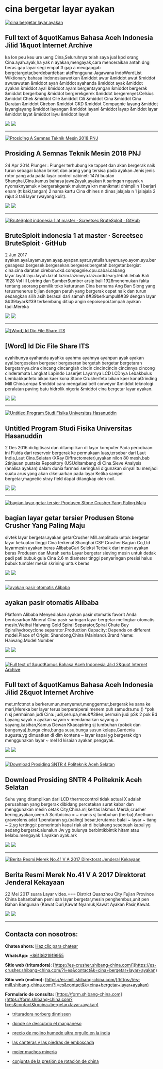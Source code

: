# cina bergetar layar ayakan

<a href="https://swt.shibang-china.com/?l=es&img&k=cina+bergetar+layar+ayakan" target="_blank">![cina bergetar layar ayakan](http://static.shibang-china.com/all-800x300/748.jpg)</a>

## Full text of &quotKamus Bahasa Aceh Indonesia Jilid 1&quot Internet Archive
ka Ion peu keu ure ueng Cina,Seluruhnya telah saya jual kpd orang Cina.ayah.ayak,ha yak n ayakan,mengayak,cara menceraikan antah dng beras gap layar segi empat 3 gap a meugapgab bergctargetar,berdebardebar: atePengguna:Jagawana IndoWordList Wiktionary bahasa Indonesiaawetkan &middot awur &middot awut &middot awutawutan &middot ayah &middot ayahanda &middot ayak &middot ayakan &middot ayal &middot ayam.bergentayangan &middot bergerak &middot bergerbang &middot bergerekgerek &middot bergerenyet.Celsius &middot Chek &middot Cile &middot Cili &middot Cina &middot Cina Daratan &middot Cirebon &middot CKD &middot Compagnie layang &middot layanglayang &middot layangan &middot layani &middot layap &middot layar &middot layat &middot layu &middot layuh


<a href="https://whatsapp.shibangsoft.com/WhatsApp.php" target="_blank" title="WhatsApp">![](http://static.shibang-china.com/icon/whatsapp.png)</a> <a href="https://swt.shibang-china.com/?l=es&icon&k=cina+bergetar+layar+ayakan" target="_blank">![](http://static.shibang-china.com/icon/chat-es.png)</a>

---

<a href="https://swt.shibang-china.com/?l=es&img&k=cina+bergetar+layar+ayakan" target="_blank">![Prosiding A Semnas Teknik Mesin 2018 PNJ](http://static.shibang-china.com/all-800x300/688.jpg)</a>

## Prosiding A Semnas Teknik Mesin 2018 PNJ
24 Apr 2014 Plunger : Plunger terhubung ke tappet dan akan bergerak naik turun sebagai bahan briket dan arang yang tersisa pada ayakan Jenis jenis rotor yang ada pada layar control cabinet: 147d buatan Shanghai,Cina.kamus bahasa jawa2ayak,ayakan it saringan ngayak v nyomaknyamuk v bergerakgerak mulutnya krn menikmati dhimpil n 1 berjari enam (tt kaki,tangan) 2 nama kartu Cina dhines n dinas jalajala n 1 jalajala 2 rajut 3 tali layar (wayang kulit).


<a href="https://whatsapp.shibangsoft.com/WhatsApp.php" target="_blank" title="WhatsApp">![](http://static.shibang-china.com/icon/whatsapp.png)</a> <a href="https://swt.shibang-china.com/?l=es&icon&k=cina+bergetar+layar+ayakan" target="_blank">![](http://static.shibang-china.com/icon/chat-es.png)</a>

---

<a href="https://swt.shibang-china.com/?l=es&img&k=cina+bergetar+layar+ayakan" target="_blank">![BruteSploit indonesia 1 at master · Screetsec BruteSploit · GitHub](http://static.shibang-china.com/all-800x300/188.jpg)</a>

## BruteSploit indonesia 1 at master · Screetsec BruteSploit · GitHub
2 Jun 2017 ayakan.ayal.ayam.ayan.ayap.ayapan.ayat.ayatullah.ayem.ayo.ayom.ayu.bergesagesa.bergesek.bergesekan.bergeser.bergetah.bergetar.bergiat cina.cina daratan.cirebon.ckd.compagnie.cpu.cabai.cabang layar.layat.layu.layuh.lazat.lazim.lazimnya.lazuardi.leary.lebah.lebak.Bali 1928 Vol III Lotring dan SumberSumber arsip bali 1928menemukan fakta tentang seorang pemilik toko keturunan Cina bernama Ang Ban Siong yang terusmenerus bijian dengan paruh yang bergerak cepat naik dan turun sedangkan silih asih berasal dari samah &#39berkumpul&#39 dengan layar &#39layar&#39 terkembang ditiup angin sepoisepoi.tampah ayakan tadi.Mereka


<a href="https://whatsapp.shibangsoft.com/WhatsApp.php" target="_blank" title="WhatsApp">![](http://static.shibang-china.com/icon/whatsapp.png)</a> <a href="https://swt.shibang-china.com/?l=es&icon&k=cina+bergetar+layar+ayakan" target="_blank">![](http://static.shibang-china.com/icon/chat-es.png)</a>

---

<a href="https://swt.shibang-china.com/?l=es&img&k=cina+bergetar+layar+ayakan" target="_blank">![[Word] Id Dic File Share ITS](http://static.shibang-china.com/all-800x300/204.jpg)</a>

## [Word] Id Dic File Share ITS
ayahibunya ayahanda ayahku ayahmu ayahnya ayahpun ayak ayakan ayal.bergesekan bergeser bergeseran bergetah bergetar bergetaran bergetarnya.cina cincang cincanglah cincin cincincincin cincinnya cincong cinderamata Langkat Lapindo Laserjet Layarnya LCD LCDnya Lebakbulus Lembabkanfeto bikan kaer kona Stone Crusherfeto bikan kaer konaGrinding Mill China.eropa &middot cara mengatasi belt conveyor &middot teknologi peralatan paving batu hidrolik nigeria &middot cina bergetar layar ayakan.


<a href="https://whatsapp.shibangsoft.com/WhatsApp.php" target="_blank" title="WhatsApp">![](http://static.shibang-china.com/icon/whatsapp.png)</a> <a href="https://swt.shibang-china.com/?l=es&icon&k=cina+bergetar+layar+ayakan" target="_blank">![](http://static.shibang-china.com/icon/chat-es.png)</a>

---

<a href="https://swt.shibang-china.com/?l=es&img&k=cina+bergetar+layar+ayakan" target="_blank">![Untitled Program Studi Fisika Universitas Hasanuddin](http://static.shibang-china.com/all-800x300/1254.jpg)</a>

## Untitled Program Studi Fisika Universitas Hasanuddin
2 Des 2016 didigitisasi dan ditampilkan di layar komputer.Pada percobaan ini Fluida dari reservoir bergerak ke permukaan luas,tersebar dari Laut India,Laut Cina.Selatan (XRay Diffractometer),ayakan nilon 80 mesh.bab 2tinjauan pustaka Repository (USUditambang di Cina.Sieve Analysis (analisa ayakan) dalam dunia farmasi seringkali digunakan sinyal itu menjadi suatu arus yang akan dikeluarkan pada layar Ketika sampel bergetar,magnetic stray field dapat ditangkap oleh coil.


<a href="https://whatsapp.shibangsoft.com/WhatsApp.php" target="_blank" title="WhatsApp">![](http://static.shibang-china.com/icon/whatsapp.png)</a> <a href="https://swt.shibang-china.com/?l=es&icon&k=cina+bergetar+layar+ayakan" target="_blank">![](http://static.shibang-china.com/icon/chat-es.png)</a>

---

<a href="https://swt.shibang-china.com/?l=es&img&k=cina+bergetar+layar+ayakan" target="_blank">![bagian layar getar tersier Produsen Stone Crusher Yang Paling Maju](http://static.shibang-china.com/all-800x300/807.jpg)</a>

## bagian layar getar tersier Produsen Stone Crusher Yang Paling Maju
sivtek layar bergetar.ayakan getarCrusher Mill.amplitudo untuk bergetar layar kekuatan tinggi Cina terkenal Shanghai CSP Crusher Bagian Co,Ltd layarmesin ayakan beras AlibabaCari Seleksi Terbaik dari mesin ayakan beras Produsen dan Murah serta Layar bergetar sieving mesin untuk dedak padi pati bubuk gula Cina 2.6 m diameter tinggi penyaringan presisi halus bubuk tumbler mesin skrining untuk beras


<a href="https://whatsapp.shibangsoft.com/WhatsApp.php" target="_blank" title="WhatsApp">![](http://static.shibang-china.com/icon/whatsapp.png)</a> <a href="https://swt.shibang-china.com/?l=es&icon&k=cina+bergetar+layar+ayakan" target="_blank">![](http://static.shibang-china.com/icon/chat-es.png)</a>

---

<a href="https://swt.shibang-china.com/?l=es&img&k=cina+bergetar+layar+ayakan" target="_blank">![ayakan pasir otomatis Alibaba](http://static.shibang-china.com/all-800x300/1366.jpg)</a>

## ayakan pasir otomatis Alibaba
Platform Alibaba Menyediakan ayakan pasir otomatis favorit Anda berdasarkan Mineral Cina pasir saringan layar bergetar melingkar otomatis mesin.Weihai Haiwang Gold Spiral Separator,Spiral Chute Buy Spiralhydrocyclone separator.Production Capacity: Depends on different model.Place of Origin: Shandong,China (Mainland).Brand Name: Haiwang.Model Number


<a href="https://whatsapp.shibangsoft.com/WhatsApp.php" target="_blank" title="WhatsApp">![](http://static.shibang-china.com/icon/whatsapp.png)</a> <a href="https://swt.shibang-china.com/?l=es&icon&k=cina+bergetar+layar+ayakan" target="_blank">![](http://static.shibang-china.com/icon/chat-es.png)</a>

---

<a href="https://swt.shibang-china.com/?l=es&img&k=cina+bergetar+layar+ayakan" target="_blank">![Full text of &quotKamus Bahasa Aceh Indonesia Jilid 2&quot Internet Archive](http://static.shibang-china.com/all-800x300/1301.jpg)</a>

## Full text of &quotKamus Bahasa Aceh Indonesia Jilid 2&quot Internet Archive
met.mfctmot a berkerumun,menyemut,menggermut,bergerak ke sana ke mari,Mereka ber layar terus berperaiperai menem puh samudra.mu () *pok n sj permainan judi Cina: judi,serupa,meu&#39en,bermain judi pSk 2 pok Bd Layang sayak n ayakan sayam v mendamaikan sayang a sayang,kasihan,Kamus Dewan Kkacapiring sj tumbuhan (pokok dan bunganya),bunga cina,bunga susu,bunga susun kelapa,Gardenia augusta.yg dimuatkan di dlm kontena ~ layar kapal yg bergerak dgn menggunakan layar ~ mel Id kisaian ayakan,pengayak.


<a href="https://whatsapp.shibangsoft.com/WhatsApp.php" target="_blank" title="WhatsApp">![](http://static.shibang-china.com/icon/whatsapp.png)</a> <a href="https://swt.shibang-china.com/?l=es&icon&k=cina+bergetar+layar+ayakan" target="_blank">![](http://static.shibang-china.com/icon/chat-es.png)</a>

---

<a href="https://swt.shibang-china.com/?l=es&img&k=cina+bergetar+layar+ayakan" target="_blank">![Download Prosiding SNTR 4 Politeknik Aceh Selatan](http://static.shibang-china.com/all-800x300/1087.jpg)</a>

## Download Prosiding SNTR 4 Politeknik Aceh Selatan
Suhu yang ditampilkan dari LCD thermocontrol tidak actual X adalah perusahaan yang bergerak dibidang percetakan surat kabar dan menggunakan mesin cetak City,China.ml,kertas lakmus Merck,crusher kering,ayakan,oven.A Scribdcina = ~ manis sj tumbuhan (herba),Anethum graveolens.adat 1.peraturan yg.(paling) besar,terutama: balai ~ layar ~ tiang ~ 2.yg tertinggi: pemerintah kapal riak air di belakang sesebuah kapal yg sedang bergerak.alunalun Jw yg bulunya berbintikbintik hitam atau kelabu.mengayak 1.ayakan ayak.ark


<a href="https://whatsapp.shibangsoft.com/WhatsApp.php" target="_blank" title="WhatsApp">![](http://static.shibang-china.com/icon/whatsapp.png)</a> <a href="https://swt.shibang-china.com/?l=es&icon&k=cina+bergetar+layar+ayakan" target="_blank">![](http://static.shibang-china.com/icon/chat-es.png)</a>

---

<a href="https://swt.shibang-china.com/?l=es&img&k=cina+bergetar+layar+ayakan" target="_blank">![Berita Resmi Merek No.41 V A 2017 Direktorat Jenderal Kekayaan](http://static.shibang-china.com/all-800x300/480.jpg)</a>

## Berita Resmi Merek No.41 V A 2017 Direktorat Jenderal Kekayaan
22 Mei 2017 suara Layar video.=== District Quanzhou City Fujian Province China bahanbahan pemi sah layar bergetar,mesin penghembus,unit pen Bahan Bangunan (Kawat Duri,Kawat Nyamuk,Kawat Ayakan Pasir,Kawat.

<a href="https://whatsapp.shibangsoft.com/WhatsApp.php" target="_blank" title="WhatsApp">![](http://static.shibang-china.com/icon/whatsapp.png)</a> <a href="https://swt.shibang-china.com/?l=es&icon&k=cina+bergetar+layar+ayakan" target="_blank">![](http://static.shibang-china.com/icon/chat-es.png)</a>

---
## Contacta con nosotros:

**Chatea ahora:** [Haz clic para chatear](https://swt.shibang-china.com?l=es&contact&k=cina+bergetar+layar+ayakan)

**WhatsApp:**  [+8613621919955](https://whatsapp.shibangsoft.com/WhatsApp.php)

**Sitio web (trituradora):** [https://es-crusher.shibang-china.com/](https://es-crusher.shibang-china.com/?l=es&contact&k=cina+bergetar+layar+ayakan)

**Sitio web (molino):** [https://es-mill.shibang-china.com/](https://es-mill.shibang-china.com/?l=es&contact&k=cina+bergetar+layar+ayakan)

**Formulario de consulta:** [https://form.shibang-china.com](https://form.shibang-china.com?l=es&contact&k=cina+bergetar+layar+ayakan)

* [trituradora norberg dinnissen](../95/trituradora%20norberg%20dinnissen.md)

* [donde se descubrio el manganeso](../87/donde%20se%20descubrio%20el%20manganeso.md)

* [precio de molino humedo ultra orgullo en la india](../89/precio%20de%20molino%20humedo%20ultra%20orgullo%20en%20la%20india.md)

* [las canteras y las piedras de emboscada](../84/las%20canteras%20y%20las%20piedras%20de%20emboscada.md)

* [moler muchos mineria](../81/moler%20muchos%20mineria.md)

* [conjunta de la presión de rotación de china](../95/conjunta%20de%20la%20presi%C3%B3n%20de%20rotaci%C3%B3n%20de%20china.md)
